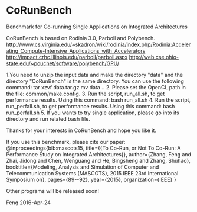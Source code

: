 # CoRunBench
Benchmark for Co-running Single Applications on Integrated Architectures

CoRunBench is based on Rodinia 3.0, Parboil and Polybench.
http://www.cs.virginia.edu/~skadron/wiki/rodinia/index.php/Rodinia:Accelerating_Compute-Intensive_Applications_with_Accelerators
http://impact.crhc.illinois.edu/parboil/parboil.aspx
http://web.cse.ohio-state.edu/~pouchet/software/polybench/GPU/

1.You need to unzip the input data and make the directory "data" and the directory "CoRunBench" is the same directory.
You can use the following command:
tar xzvf data.tar.gz
mv data ..
2. Please set the OpenCL path in the file: common/make.config.
3. Run the script, run_all.sh, to get performance results.
Using this command:
bash run_all.sh
4. Run the script, run_perfall.sh, to get performance results.
Using this command:
bash run_perfall.sh
5. If you wants to try single application, please go into its directory and run related bash file.

Thanks for your interests in CoRunBench and hope you like it.

If you use this benchmark, please cite our paper:
@inproceedings{bib:mascots15,
  title={{To Co-Run, or Not To Co-Run: A Performance Study on Integrated Architectures}},
  author={Zhang, Feng and Zhai, Jidong and Chen, Wenguang and He, Bingsheng and Zhang, Shuhao},
  booktitle={Modeling, Analysis and Simulation of Computer and Telecommunication Systems (MASCOTS), 2015 IEEE 23rd International Symposium on},
  pages={89--92},
  year={2015},
  organization={IEEE}
}

Other programs will be released soon!

Feng
2016-Apr-24
